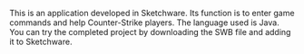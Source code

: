 This is an application developed in Sketchware. Its function is to enter game commands and help Counter-Strike players. The language used is Java.
You can try the completed project by downloading the SWB file and adding it to Sketchware.
